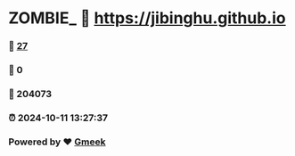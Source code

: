 # ZOMBIE_ :link: https://jibinghu.github.io 
### :page_facing_up: [27](https://jibinghu.github.io/tag.html) 
### :speech_balloon: 0 
### :hibiscus: 204073 
### :alarm_clock: 2024-10-11 13:27:37 
### Powered by :heart: [Gmeek](https://github.com/Meekdai/Gmeek)
